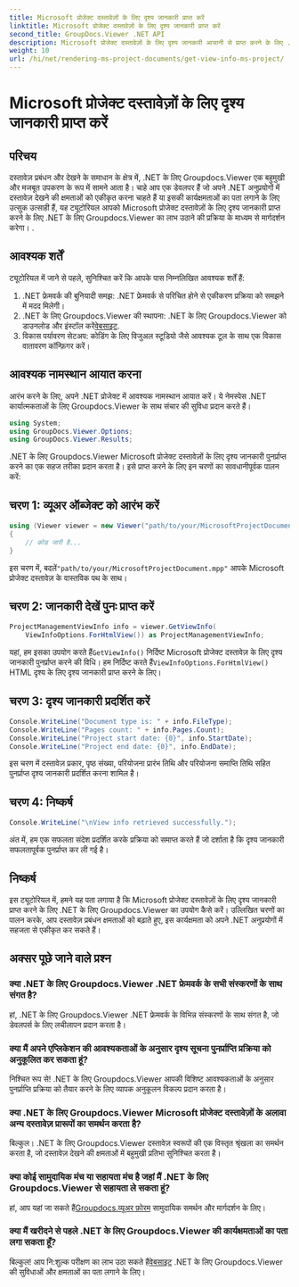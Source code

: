 ```yaml
---
title: Microsoft प्रोजेक्ट दस्तावेज़ों के लिए दृश्य जानकारी प्राप्त करें
linktitle: Microsoft प्रोजेक्ट दस्तावेज़ों के लिए दृश्य जानकारी प्राप्त करें
second_title: GroupDocs.Viewer .NET API
description: Microsoft प्रोजेक्ट दस्तावेज़ों के लिए दृश्य जानकारी आसानी से प्राप्त करने के लिए .NET के लिए Groupdocs.Viewer का लाभ उठाने पर व्यापक ट्यूटोरियल देखें।
weight: 10
url: /hi/net/rendering-ms-project-documents/get-view-info-ms-project/
---
```


# Microsoft प्रोजेक्ट दस्तावेज़ों के लिए दृश्य जानकारी प्राप्त करें

## परिचय
दस्तावेज़ प्रबंधन और देखने के समाधान के क्षेत्र में, .NET के लिए Groupdocs.Viewer एक बहुमुखी और मजबूत उपकरण के रूप में सामने आता है। चाहे आप एक डेवलपर हैं जो अपने .NET अनुप्रयोगों में दस्तावेज़ देखने की क्षमताओं को एकीकृत करना चाहते हैं या इसकी कार्यक्षमताओं का पता लगाने के लिए उत्सुक उत्साही हैं, यह ट्यूटोरियल आपको Microsoft प्रोजेक्ट दस्तावेज़ों के लिए दृश्य जानकारी प्राप्त करने के लिए .NET के लिए Groupdocs.Viewer का लाभ उठाने की प्रक्रिया के माध्यम से मार्गदर्शन करेगा। .
## आवश्यक शर्तें
ट्यूटोरियल में जाने से पहले, सुनिश्चित करें कि आपके पास निम्नलिखित आवश्यक शर्तें हैं:
1. .NET फ्रेमवर्क की बुनियादी समझ: .NET फ्रेमवर्क से परिचित होने से एकीकरण प्रक्रिया को समझने में मदद मिलेगी।
2.  .NET के लिए Groupdocs.Viewer की स्थापना: .NET के लिए Groupdocs.Viewer को डाउनलोड और इंस्टॉल करें[वेबसाइट](https://releases.groupdocs.com/viewer/net/).
3. विकास पर्यावरण सेटअप: कोडिंग के लिए विजुअल स्टूडियो जैसे आवश्यक टूल के साथ एक विकास वातावरण कॉन्फ़िगर करें।

## आवश्यक नामस्थान आयात करना
आरंभ करने के लिए, अपने .NET प्रोजेक्ट में आवश्यक नामस्थान आयात करें। ये नेमस्पेस .NET कार्यात्मकताओं के लिए Groupdocs.Viewer के साथ संचार की सुविधा प्रदान करते हैं।

```csharp
using System;
using GroupDocs.Viewer.Options;
using GroupDocs.Viewer.Results;
```

.NET के लिए Groupdocs.Viewer Microsoft प्रोजेक्ट दस्तावेज़ों के लिए दृश्य जानकारी पुनर्प्राप्त करने का एक सहज तरीका प्रदान करता है। इसे प्राप्त करने के लिए इन चरणों का सावधानीपूर्वक पालन करें:
## चरण 1: व्यूअर ऑब्जेक्ट को आरंभ करें
```csharp
using (Viewer viewer = new Viewer("path/to/your/MicrosoftProjectDocument.mpp"))
{
    // कोड जारी है...
}
```
 इस चरण में, बदलें`"path/to/your/MicrosoftProjectDocument.mpp"` आपके Microsoft प्रोजेक्ट दस्तावेज़ के वास्तविक पथ के साथ।
## चरण 2: जानकारी देखें पुनः प्राप्त करें
```csharp
ProjectManagementViewInfo info = viewer.GetViewInfo(
    ViewInfoOptions.ForHtmlView()) as ProjectManagementViewInfo;
```
 यहां, हम इसका उपयोग करते हैं`GetViewInfo()` निर्दिष्ट Microsoft प्रोजेक्ट दस्तावेज़ के लिए दृश्य जानकारी पुनर्प्राप्त करने की विधि। हम निर्दिष्ट करते हैं`ViewInfoOptions.ForHtmlView()` HTML दृश्य के लिए दृश्य जानकारी प्राप्त करने के लिए।
## चरण 3: दृश्य जानकारी प्रदर्शित करें
```csharp
Console.WriteLine("Document type is: " + info.FileType);
Console.WriteLine("Pages count: " + info.Pages.Count);
Console.WriteLine("Project start date: {0}", info.StartDate);
Console.WriteLine("Project end date: {0}", info.EndDate);
```
इस चरण में दस्तावेज़ प्रकार, पृष्ठ संख्या, परियोजना प्रारंभ तिथि और परियोजना समाप्ति तिथि सहित पुनर्प्राप्त दृश्य जानकारी प्रदर्शित करना शामिल है।
## चरण 4: निष्कर्ष
```csharp
Console.WriteLine("\nView info retrieved successfully.");
```
अंत में, हम एक सफलता संदेश प्रदर्शित करके प्रक्रिया को समाप्त करते हैं जो दर्शाता है कि दृश्य जानकारी सफलतापूर्वक पुनर्प्राप्त कर ली गई है।

## निष्कर्ष
इस ट्यूटोरियल में, हमने यह पता लगाया है कि Microsoft प्रोजेक्ट दस्तावेज़ों के लिए दृश्य जानकारी प्राप्त करने के लिए .NET के लिए Groupdocs.Viewer का उपयोग कैसे करें। उल्लिखित चरणों का पालन करके, आप दस्तावेज़ प्रबंधन क्षमताओं को बढ़ाते हुए, इस कार्यक्षमता को अपने .NET अनुप्रयोगों में सहजता से एकीकृत कर सकते हैं।
## अक्सर पूछे जाने वाले प्रश्न

### क्या .NET के लिए Groupdocs.Viewer .NET फ्रेमवर्क के सभी संस्करणों के साथ संगत है?

हां, .NET के लिए Groupdocs.Viewer .NET फ्रेमवर्क के विभिन्न संस्करणों के साथ संगत है, जो डेवलपर्स के लिए लचीलापन प्रदान करता है।

### क्या मैं अपने एप्लिकेशन की आवश्यकताओं के अनुसार दृश्य सूचना पुनर्प्राप्ति प्रक्रिया को अनुकूलित कर सकता हूं?

निश्चित रूप से! .NET के लिए Groupdocs.Viewer आपकी विशिष्ट आवश्यकताओं के अनुसार पुनर्प्राप्ति प्रक्रिया को तैयार करने के लिए व्यापक अनुकूलन विकल्प प्रदान करता है।

### क्या .NET के लिए Groupdocs.Viewer Microsoft प्रोजेक्ट दस्तावेज़ों के अलावा अन्य दस्तावेज़ प्रारूपों का समर्थन करता है?

बिल्कुल। .NET के लिए Groupdocs.Viewer दस्तावेज़ स्वरूपों की एक विस्तृत श्रृंखला का समर्थन करता है, जो दस्तावेज़ देखने की क्षमताओं में बहुमुखी प्रतिभा सुनिश्चित करता है।

### क्या कोई सामुदायिक मंच या सहायता मंच है जहां मैं .NET के लिए Groupdocs.Viewer से सहायता ले सकता हूं?

 हां, आप यहां जा सकते हैं[Groupdocs.व्यूअर फ़ोरम](https://forum.groupdocs.com/c/viewer/9) सामुदायिक समर्थन और मार्गदर्शन के लिए।

### क्या मैं खरीदने से पहले .NET के लिए Groupdocs.Viewer की कार्यक्षमताओं का पता लगा सकता हूँ?

 बिल्कुल! आप नि:शुल्क परीक्षण का लाभ उठा सकते हैं[वेबसाइट](https://releases.groupdocs.com/) .NET के लिए Groupdocs.Viewer की सुविधाओं और क्षमताओं का पता लगाने के लिए।